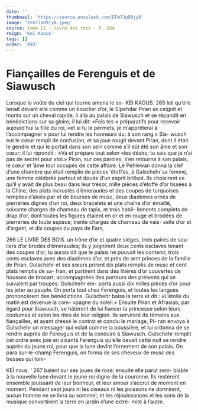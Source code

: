 ```yaml
---
date: ''
thumbnail: 'https://source.unsplash.com/EFm7JpD9jy8'
image: 'EFm7JpD9jy8.jpeg'
source: tome II - livre des rois - P. 264
reign: 'Keï Kaous'
tags: []
order: '093'
---
```


# Fiançailles de Ferenguis et de Siawusch

Lorsque la voûte du ciel qui tourne amena le so-
KEI KAOUS. 265 leil qu’elle tenait devant elle comme un bouclier d’or,
le Sipehdar Piran se ceignit et monta sur un cheval rapide, il alla au palais de Siawusch et se répandit en bénédictions sur sa gloire; il lui dit: «Fais tes
« préparatifs pour recevoir aujourd’hui la fille du roi,
«et si tu le permets, je m’apprêterai à l’accompagner
« pour lui rendre les honneurs du: à son rang.» Sia- wusch eut le cœur rempli de confusion, et sa joue rougit devant Piran, dont il était le gendre et qui le portait dans son sein comme s’il eût été son âme et
son cœur; il lui répondit : «Va et prépare tout selon «les désirs; tu sais que je n’ai pas de secret pour «toi.» Piran, sur ces paroles, s’en retourna à son palais, le cœur et ’âme tout occupés de cette affaire. Le Pehlewan donna la clef d’une chambre qui était remplie de pièces ’étofl’es, à Galschehr sa femme,
une femme célébrée partout et douée d’un esprit
brillant. lls choisirent ce qu’il y avait de plus beau dans leur trésor, mille pièces d’étoffe d’or tissées à la
Chine, des plats incrustés d’émeraudes et des coupes
de turquoises remplies d’aloès par et de bourses de musc, deux diadèmes ornés de pierreries dignes d’un
roi, deux bracelets et une chaîne d’or émaillé,
soixante charges de chameau de tapis, et trois habil- lements complets de drap d’or, dont toutes les figures étaient en or et en rouge et brodées de pierreries
de toute espèce; trente charges de chameau de vais- selle d’or et d’argent, et dix coupes du pays de Fars,

266 LE LIVRE DES BOIS.
un trône d’or et quatre sièges, trois paires de sou- liers d’or brodés d’émeraudes; ils y joignirent deux
cents esclaves tenant des coupes d’or, tu aurais dit que
le palais ne pouvait les contenir, trois cents esclaves avec des diadèmes d’or, et près de œnt princes de la
famille de Piran. Gulschehr et ses sœurs prirent dix plats remplis de musc et cent plats remplis de sa- fran, et partirent dans des litières d’or couvertes de housses de brocart, accompagnées des porteurs des présents qui se suivaient par troupes. Gulschehr em- porta aussi dix milles pièces d’or pour les jeter au peuple.
On porta tout chez Ferenguis, et toutes les langues prononcèrent des bénédictions. Gulschehr baisa la
terre et dit : «L’étoile du matin est devenue la com- «pagne du soleil.» Ensuite Piran et Afrasiab, par égard pour Siawusch, se hâtèrent de lui fiancer la princesse selon leurs coutumes et selon les rites de leur religion. Ils servirent de témoins aux fiançailles,
et ayant dressé le contrat et conclu le mariage, Pi- ran envoya à Gulschehr un messager qui volait comme la poussière, et lui ordonna de se rendre auprès de Fereuguis et de la conduire à Siawusch. Gulschehr remplit cet ordre avec joie en disantà Ferenguis qu’elle devait cette nuit se rendre auprès
du jeune roi, pour que la lune devînt l’ornement de
son palais. On para sur-le-champ Ferenguis, on forma de ses cheveux de musc des tresses qui tom-

KEÏ nous. ’ 267
baient sur ses joues de rose; ensuite elle parut sem- blable à la nouvelle lune devant le jeune roi digne de la couronne. Ils restèrent ensemble jouissant de leur bonheur, et leur amour s’accrut de moment en moment. Pendant sept jours ni les oiseaux ni les poissons ne dormirent, aucun homme ne se livra au sommeil, et les réjouissances et les sons de la musique convertirent la terre en jardin d’une extré-
mité à l’autre.
